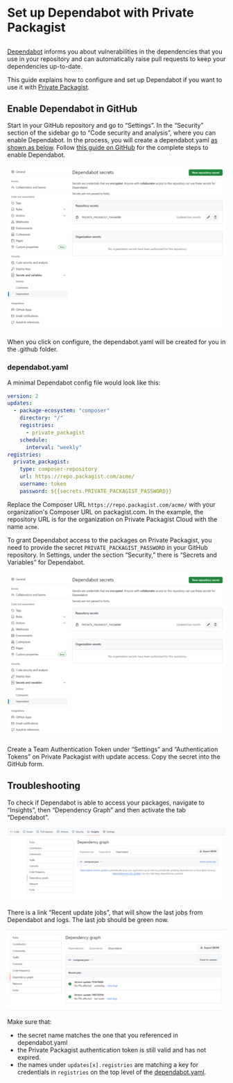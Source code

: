 # Set up Dependabot with Private Packagist
##

[Dependabot](https://docs.github.com/en/code-security/getting-started/dependabot-quickstart-guide) informs you about vulnerabilities in the dependencies that you use in your repository and can automatically raise pull requests to keep your dependencies up-to-date.  

This guide explains how to configure and set up Dependabot if you want to use it with [Private Packagist](https://packagist.com).


## Enable Dependabot in GitHub

Start in your GitHub repository and go to “Settings”. In the “Security” section of the sidebar go to “Code security and analysis”, where you can enable Dependabot. In the process, you will create a dependabot.yaml [as shown as below](#dependabotyaml). Follow [this guide on GitHub](https://docs.github.com/en/code-security/getting-started/dependabot-quickstart-guide#enabling-dependabot-for-your-repository) for the complete steps to enable Dependabot.

![enable dependabot](/Resources/public/img/docs/articles/dependabot-secret.png)

When you click on configure, the dependabot.yaml will be created for you in the .github folder.

### dependabot.yaml

A minimal Dependabot config file would look like this:

```yaml
version: 2
updates:
  - package-ecosystem: "composer"
    directory: "/"
    registries:
      - private_packagist
    schedule:
      interval: "weekly"
registries:
  private_packagist:
    type: composer-repository
    url: https://repo.packagist.com/acme/
    username: token
    password: ${{secrets.PRIVATE_PACKAGIST_PASSWORD}}
```

Replace the Composer URL `https://repo.packagist.com/acme/` with your organization's Composer URL on packagist.com. In the example, the repository URL is for the organization on Private Packagist Cloud with the name `acme`.

To grant Dependabot access to the packages on Private Packagist, you need to provide the secret `PRIVATE_PACKAGIST_PASSWORD` in your GitHub repository. In Settings, under the section “Security,” there is “Secrets and Variables” for Dependabot.

![Dependabot Secrets](/Resources/public/img/docs/articles/dependabot-secret.png)

Create a Team Authentication Token under “Settings” and “Authentication Tokens” on Private Packagist with update access. Copy the secret into the GitHub form.

## Troubleshooting

To check if Dependabot is able to access your packages, navigate to “Insights”, then “Dependency Graph” and then activate the tab “Dependabot”.

![Dependabot Insights](/Resources/public/img/docs/articles/dependabot-insights.png)

There is a link “Recent update jobs”, that will show the last jobs from Dependabot and logs. The last job should be green now.

![Dependabot Jobs](/Resources/public/img/docs/articles/dependabot-jobs.png)

Make sure that:
- the secret name matches the one that you referenced in dependabot.yaml
- the Private Packagist authentication token is still valid and has not expired.
- the names under `updates[x].registries` are matching a key for credentials in `registries` on the top level of the [dependabot.yaml](#dependabotyaml).

